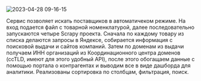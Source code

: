 ![2023-04-28 09-16-15](https://user-images.githubusercontent.com/85805215/235070388-8d5bf2d5-0aa5-44c5-8a1a-558e3f30feb5.gif)

Сервис позволяет искать поставщиков в автоматичеком режиме. На вход подается файл с товарной номенклатурой, далее последовательно запускаются четыре Scrapy проекта. Сначала по каждому товару из списка делаются запросы в Яндексе, собирается информация с поисковой выдачи и сайтов компаний. Затем по доменам из выдачи получаем ИНН организаций из Координационного центра доменов (ccTLD, имеют для этого удобный API), после этого обогащаем данные с помощью портала о контрагентах и выводим все в виде дашборда для аналитики. Реализованы сортировка по столбцам, фильтрация, поиск.
